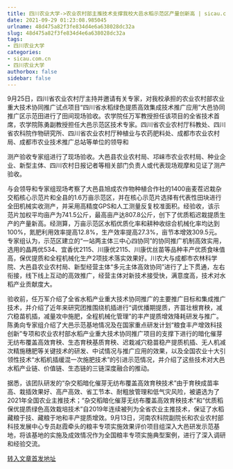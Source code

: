 ```yaml
---
title: 四川农业大学->农业农村部主推技术支撑我校大邑水稻示范区产量创新高 | sicau.com.cn
date: 2021-09-29 01:23:08.985045
urlname: 48d475a82f3fe834d4e6a638028dc32a
slug: 48d475a82f3fe834d4e6a638028dc32a
tags: 
- 四川农业大学
categories:
- sicau.com.cn
- 四川农业大学
authorbox: false
sidebar: false
---
```

9月25日，四川省农业农村厅主持并邀请有关专家，对我校承担的农业农村部农业重大技术协同推广试点项目“四川省水稻绿色提质高效集成技术推广应用”大邑协同推广区示范田进行了田间现场验收。农学院任万军教授担任该项目的全省技术首席，农学院陈勇副教授担任大邑示范区技术专家。四川省农业农村厅科教处、四川省农科院作物研究所、四川省农业农村厅种植业与农药肥料处、成都市农业农村局、成都市农业技术推广总站等单位的领导和
<!--more-->
测产验收专家组进行了现场验收。大邑县农业农村局、邛崃市农业农村局、种业企业、新型主体、四川农村日报记者等相关部门负责人或代表现场观摩和见证了测产验收。

与会领导和专家组现场考察了大邑县旭成农作物种植合作社的1400亩麦茬迟栽杂交稻核心示范片和全县的1.6万亩示范区，并在核心示范片选择有代表性田块进行全田机械实收测产，并采用高精度GPS和人工测量反复校准面积。经验收，该示范片加权平均亩产为741.5公斤，最高亩产达807.8公斤，创下了优质稻迟栽提质生产的产量新高。经测算，万亩示范区水稻优质化率和耕种收综合机械化率均达到100%，氮肥利用效率提高12.8%，生产效率提高27.3%，亩节本增效309.5元。专家组认为，示范区建立的“一站两主体三中心四协同”的协同推广机制高效实用，选用的晶两优534、宜香优2115、川康优2115、川康优丝苗等品种丰产优质食味值高，保优提质和全程机械化生产2项技术落实效果好。川农大与成都市农林科学院、大邑县农业农村局、新型经营主体“多元主体高效协同”进行了上下贯通，左右衔接，线下线上互动的高效推广，经营主体对新技术接受快，满意度高，技术对水稻产业贡献度大。

验收前，任万军介绍了全省水稻产业重大技术协同推广的主要推广目标和集成推广技术，并介绍了近年来研究团推围绕机插进行“调优播期提质，齐苗壮根育秧，减穴稳苗机插，减量攻中施肥，全程机械化管理”的丰产提质增效降耗研发与推广。陈勇向专家组介绍了大邑示范基地情况及在国家重点研发计划“粮食丰产增效科技创新”专项和农业农村部水稻产业重大技术协同推广项目的支撑下进行的暗化催芽无纺布覆盖高效育秧、生态育秧基质育秧、迟栽减穴稳苗稳产提质机插、无人机减次精施穗肥等关键技术的研发、中试情况与推广应用的效果，以及全国农业十大引领性技术“水稻机插缓混一次施肥技术”的引进示范情况，并介绍了这些技术对大邑水稻产业链、价值链、生态链的三链深度融合的推动。

据悉，该团队研发的“杂交稻暗化催芽无纺布覆盖高效育秧技术”由于育秧成苗率高、栽插效果好、高产高效、省工节本、耐粗放管理和低气灾风险，被遴选为了2021年全国农业主推技术；“杂交稻暗化催芽无纺布覆盖高效育秧技术”和“优质稻保优提质绿色高效栽培技术”自2019年连续被列为全省农业主推技术，保证了水稻藏粮于技、藏粮于地和丰产提质增效。9月13日，河南农科院副院长和农业农村部科技发展中心专员赵霞牵头的粮丰专项实施效果评价项目组深入大邑研发示范基地，将该基地的实施及成效情况作为全国粮丰专项实施典型案例，进行了深入调研和经验交流。



[转入文章首发地址](https://news.sicau.edu.cn/info/1078/64769.htm)